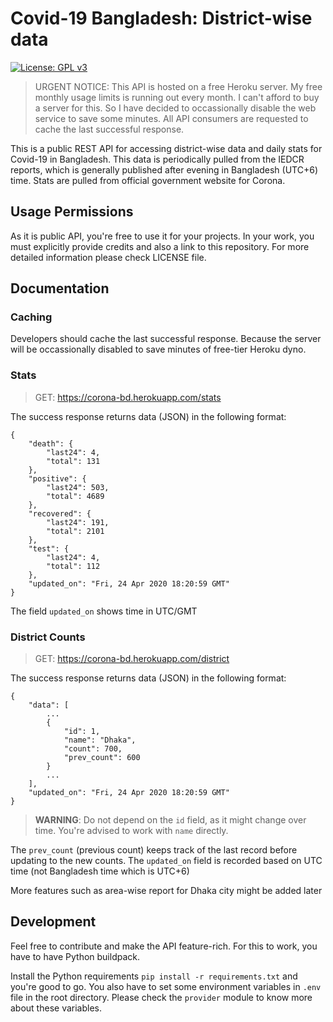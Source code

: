# Covid-19 Bangladesh: District-wise data

[![License: GPL v3](https://img.shields.io/badge/License-GPLv3-blue.svg)](https://www.gnu.org/licenses/gpl-3.0)

> URGENT NOTICE: This API is hosted on a free Heroku server. My free monthly usage limits is running out every month. I can't afford to buy a server for this. So I have decided to occassionally disable the web service to save some minutes. All API consumers are requested to cache the last successful response.

This is a public REST API for accessing district-wise data and daily stats for Covid-19 in Bangladesh. This data is periodically pulled from the IEDCR reports, which is generally published after evening in Bangladesh (UTC+6) time. Stats are pulled from official government website for Corona.

## Usage Permissions

As it is public API, you're free to use it for your projects. In your work, you must explicitly provide credits and also a link to this repository. For more detailed information please check LICENSE file.

## Documentation

### Caching

Developers should cache the last successful response. Because the server will be occassionally disabled to save minutes of free-tier Heroku dyno.

### Stats

> GET: https://corona-bd.herokuapp.com/stats

The success response returns data (JSON) in the following format:

```
{
    "death": {
        "last24": 4,
        "total": 131
    },
    "positive": {
        "last24": 503,
        "total": 4689
    },
    "recovered": {
        "last24": 191,
        "total": 2101
    },
    "test": {
        "last24": 4,
        "total": 112
    },
    "updated_on": "Fri, 24 Apr 2020 18:20:59 GMT"
}

```

The field `updated_on` shows time in UTC/GMT

### District Counts

> GET: https://corona-bd.herokuapp.com/district

The success response returns data (JSON) in the following format:

```
{
    "data": [
        ...
        {
            "id": 1,
            "name": "Dhaka",
            "count": 700,
            "prev_count": 600
        }
        ...
    ],
    "updated_on": "Fri, 24 Apr 2020 18:20:59 GMT"
}
```

> **WARNING**: Do not depend on the `id` field, as it might change over time. You're advised to work with `name` directly.

The `prev_count` (previous count) keeps track of the last record before updating to the new counts. The `updated_on` field is recorded based on UTC time (not Bangladesh time which is UTC+6)

More features such as area-wise report for Dhaka city might be added later

## Development

Feel free to contribute and make the API feature-rich. For this to work, you have to have Python buildpack.

Install the Python requirements `pip install -r requirements.txt` and you're good to go. You also have to set some environment variables in `.env` file in the root directory. Please check the `provider` module to know more about these variables.
